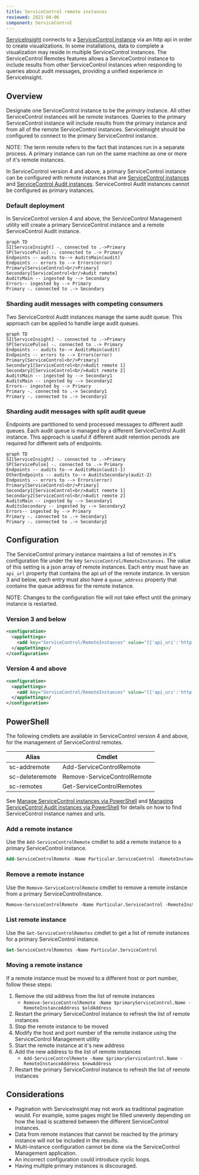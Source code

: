 ```yaml
---
title: ServiceControl remote instances
reviewed: 2021-04-06
component: ServiceControl
---
```


[ServiceInsight](/serviceinsight/) connects to a [ServiceControl instance](/servicecontrol/servicecontrol-instances/) via an http api in order to create visualizations. In some installations, data to complete a visualization may reside in multiple ServiceControl instances. The ServiceControl Remotes features allows a ServiceControl instance to include results from other ServiceControl instances when responding to queries about audit messages, providing a unified experience in ServiceInsight.

## Overview

Designate one ServiceControl instance to be the _primary_ instance. All other ServiceControl instances will be _remote_ instances. Queries to the primary ServiceControl instance will include results from the primary instance and from all of the remote ServiceControl instances. ServiceInsight should be configured to connect to the primary ServiceControl instance.

NOTE: The term remote refers to the fact that instances run in a separate process. A primary instance can run on the same machine as one or more of it's remote instances.

In ServiceControl version 4 and above, a primary ServiceControl instance can be configured with remote instances that are [ServiceControl instances](/servicecontrol/servicecontrol-instances/) and [ServiceControl Audit instances](/servicecontrol/audit-instances/). ServiceControl Audit instances cannot be configured as primary instances.

### Default deployment

In ServiceControl version 4 and above, the ServiceControl Management utility will create a primary ServiceControl instance and a remote ServiceControl Audit instance.

```mermaid
graph TD
SI[ServiceInsight] -. connected to .->Primary
SP[ServicePulse] -. connected to .-> Primary
Endpoints -- audits to--> AuditsMain(audit)
Endpoints -- errors to --> Errors(error)
Primary[ServiceControl<br/>Primary]
Secondary[ServiceControl<br/>Audit remote]
AuditsMain -- ingested by --> Secondary
Errors-- ingested by --> Primary
Primary -. connected to .-> Secondary
```

### Sharding audit messages with competing consumers

Two ServiceControl Audit instances manage the same audit queue. This approach can be applied to handle large audit queues.

```mermaid
graph TD
SI[ServiceInsight] -. connected to .->Primary
SP[ServicePulse] -. connected to .-> Primary
Endpoints -- audits to--> AuditsMain(audit)
Endpoints -- errors to --> Errors(error)
Primary[ServiceControl<br/>Primary]
Secondary1[ServiceControl<br/>Audit remote 1]
Secondary2[ServiceControl<br/>Audit remote 2]
AuditsMain -- ingested by --> Secondary1
AuditsMain -- ingested by --> Secondary2
Errors-- ingested by --> Primary
Primary -. connected to .-> Secondary1
Primary -. connected to .-> Secondary2
```

### Sharding audit messages with split audit queue

Endpoints are partitioned to send processed messages to different audit queues. Each audit queue is managed by a different ServiceControl Audit instance. This approach is useful if different audit retention periods are required for different sets of endpoints.

```mermaid
graph TD
SI[ServiceInsight] -. connected to .->Primary
SP[ServicePulse] -. connected to .-> Primary
Endpoints -- audits to--> AuditsMain(audit-1)
OtherEndpoints -- audits to--> AuditsSecondary(audit-2)
Endpoints -- errors to --> Errors(error)
Primary[ServiceControl<br/>Primary]
Secondary1[ServiceControl<br/>Audit remote 1]
Secondary2[ServiceControl<br/>Audit remote 2]
AuditsMain -- ingested by --> Secondary1
AuditsSecondary -- ingested by --> Secondary2
Errors-- ingested by --> Primary
Primary -. connected to .-> Secondary1
Primary -. connected to .-> Secondary2
```

## Configuration

The ServiceControl primary instance maintains a list of remotes in it's configuration file under the key `ServiceControl/RemoteInstances`. The value of this setting is a json array of remote instances. Each entry must have an `api_url` property that contains the api url of the remote instance. In version 3 and below, each entry must also have a `queue_address` property that contains the queue address for the remote instance.

NOTE: Changes to the configuration file will not take effect until the primary instance is restarted.

### Version 3 and below

```xml
<configuration>
  <appSettings>
    <add key="ServiceControl/RemoteInstances" value="[{'api_uri':'http://localhost:33334/api', 'queue_address':'Particular.ServiceControl.Remote'}]"/>
  </appSettings>/
</configuration>
```

### Version 4 and above

```xml
<configuration>
  <appSettings>
    <add key="ServiceControl/RemoteInstances" value="[{'api_uri':'http://localhost:33334/api'}]"/>
  </appSettings>/
</configuration>
```

## PowerShell

The following cmdlets are available in ServiceControl version 4 and above, for the management of ServiceControl remotes.

| Alias                  | Cmdlet                                        |
| ---------------------- | --------------------------------------------- |
| sc-addremote           | Add-ServiceControlRemote                      |
| sc-deleteremote        | Remove-ServiceControlRemote                   |
| sc-remotes             | Get-ServiceControlRemotes                     |

See [Manage ServiceControl instances via PowerShell](/servicecontrol/installation-powershell.md) and [Managing ServiceControl Audit instances via PowerShell](/servicecontrol/audit-instances/installation-powershell.md) for details on how to find ServiceControl instance names and urls.

### Add a remote instance

Use the `Add-ServiceControlRemote` cmdlet to add a remote instance to a primary ServiceControl instance.

```ps
Add-ServiceControlRemote -Name Particular.ServiceControl -RemoteInstanceAddress "http://localhost:44444/api"
```

### Remove a remote instance

Use the `Remove-ServiceControlRemote` cmdlet to remove a remote instance from a primary ServiceControlInstance.

```ps
Remove-ServiceControlRemote -Name Particular.ServiceControl -RemoteInstanceAddress "http://localhost:44444/api"
```

### List remote instance

Use the `Get-ServiceControlRemotes` cmdlet to get a list of remote instances for a primary ServiceControl instance.

```ps
Get-ServiceControlRemotes -Name Particular.ServiceControl
```

### Moving a remote instance

If a remote instance must be moved to a different host or port number, follow these steps:

1. Remove the old address from the list of remote instances
   - `Remove-ServiceControlRemote -Name $primaryServiceControl.Name -RemoteInstanceAddress $oldAddress`
2. Restart the primary ServiceControl instance to refresh the list of remote instances
3. Stop the remote instance to be moved
4. Modify the host and port number of the remote instance using the ServiceControl Management utility
5. Start the remote instance at it's new address
6. Add the new address to the list of remote instances
   - `Add-ServiceControlRemote -Name $primaryServiceControl.Name -RemoteInstanceAddress $newAddress`
7. Restart the primary ServiceControl instance to refresh the list of remote instances

## Considerations

- Pagination with ServiceInsight may not work as traditional pagination would. For example, some pages might be filled unevenly depending on how the load is scattered between the different ServiceControl instances.
- Data from remote instances that cannot be reached by the primary instance will not be included in the results.
- Multi-instance configuration cannot be done via the ServiceControl Management application.
- An incorrect configuration could introduce cyclic loops.
- Having multiple primary instances is discouraged.
